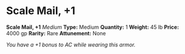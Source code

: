 # Scale Mail, +1

**Scale Mail, +1**
_Medium_
**Type:** Medium
**Quantity:** 1
**Weight:** 45 lb
**Price:** 4000 gp
**Rarity:** Rare
**Attunement:** None

*You have a +1 bonus to AC while wearing this armor.*